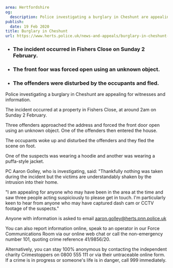 ```yaml
area: Hertfordshire
og:
  description: Police investigating a burglary in Cheshunt are appealing for witnesses and information.
publish:
  date: 19 Feb 2020
title: Burglary in Cheshunt
url: https://www.herts.police.uk/news-and-appeals/burglary-in-cheshunt-1435
```

* ### The incident occurred in Fishers Close on Sunday 2 February.

 * ### The front foor was forced open using an unknown object.

 * ### The offenders were disturbed by the occupants and fled.

Police investigating a burglary in Cheshunt are appealing for witnesses and information.

The incident occurred at a property in Fishers Close, at around 2am on Sunday 2 February.

Three offenders approached the address and forced the front door open using an unknown object. One of the offenders then entered the house.

The occupants woke up and disturbed the offenders and they fled the scene on foot.

One of the suspects was wearing a hoodie and another was wearing a puffa-style jacket.

PC Aaron Golley, who is investigating, said: "Thankfully nothing was taken during the incident but the victims are understandably shaken by the intrusion into their home.

"I am appealing for anyone who may have been in the area at the time and saw three people acting suspiciously to please get in touch. I'm particularly keen to hear from anyone who may have captured dash cam or CCTV footage of the suspects."

Anyone with information is asked to email aaron.golley@herts.pnn.police.uk

You can also report information online, speak to an operator in our Force Communications Room via our online web chat or call the non-emergency number 101, quoting crime reference 41/9856/20.

Alternatively, you can stay 100% anonymous by contacting the independent charity Crimestoppers on 0800 555 111 or via their untraceable online form. If a crime is in progress or someone's life is in danger, call 999 immediately.
